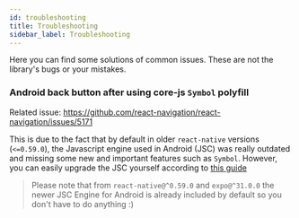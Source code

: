```yaml
---
id: troubleshooting
title: Troubleshooting
sidebar_label: Troubleshooting
---
```


Here you can find some solutions of common issues. These are not the library's bugs or your mistakes.

### Android back button after using core-js `Symbol` polyfill

Related issue: https://github.com/react-navigation/react-navigation/issues/5171

This is due to the fact that by default in older `react-native` versions (`<=0.59.0`), the Javascript engine used in Android (JSC) was really outdated and missing some new and important features such as `Symbol`. However, you can easily upgrade the JSC yourself according to [this guide](https://github.com/react-community/jsc-android-buildscripts)

> Please note that from `react-native@^0.59.0` and `expo@^31.0.0` the newer JSC Engine for Android is already included by default so you don't have to do anything :)